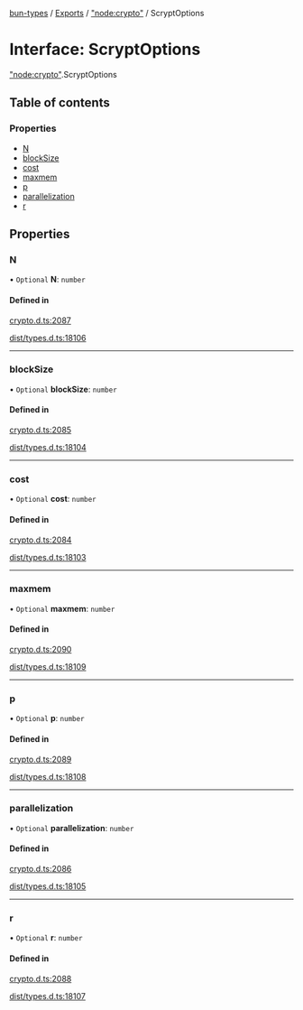 [bun-types](../README.md) / [Exports](../modules.md) / ["node:crypto"](../modules/node_crypto_.md) / ScryptOptions

# Interface: ScryptOptions

["node:crypto"](../modules/node_crypto_.md).ScryptOptions

## Table of contents

### Properties

- [N](node_crypto_.ScryptOptions.md#n)
- [blockSize](node_crypto_.ScryptOptions.md#blocksize)
- [cost](node_crypto_.ScryptOptions.md#cost)
- [maxmem](node_crypto_.ScryptOptions.md#maxmem)
- [p](node_crypto_.ScryptOptions.md#p)
- [parallelization](node_crypto_.ScryptOptions.md#parallelization)
- [r](node_crypto_.ScryptOptions.md#r)

## Properties

### N

• `Optional` **N**: `number`

#### Defined in

[crypto.d.ts:2087](https://github.com/valgaze/bun-types/blob/5e53f27/crypto.d.ts#L2087)

[dist/types.d.ts:18106](https://github.com/valgaze/bun-types/blob/5e53f27/dist/types.d.ts#L18106)

___

### blockSize

• `Optional` **blockSize**: `number`

#### Defined in

[crypto.d.ts:2085](https://github.com/valgaze/bun-types/blob/5e53f27/crypto.d.ts#L2085)

[dist/types.d.ts:18104](https://github.com/valgaze/bun-types/blob/5e53f27/dist/types.d.ts#L18104)

___

### cost

• `Optional` **cost**: `number`

#### Defined in

[crypto.d.ts:2084](https://github.com/valgaze/bun-types/blob/5e53f27/crypto.d.ts#L2084)

[dist/types.d.ts:18103](https://github.com/valgaze/bun-types/blob/5e53f27/dist/types.d.ts#L18103)

___

### maxmem

• `Optional` **maxmem**: `number`

#### Defined in

[crypto.d.ts:2090](https://github.com/valgaze/bun-types/blob/5e53f27/crypto.d.ts#L2090)

[dist/types.d.ts:18109](https://github.com/valgaze/bun-types/blob/5e53f27/dist/types.d.ts#L18109)

___

### p

• `Optional` **p**: `number`

#### Defined in

[crypto.d.ts:2089](https://github.com/valgaze/bun-types/blob/5e53f27/crypto.d.ts#L2089)

[dist/types.d.ts:18108](https://github.com/valgaze/bun-types/blob/5e53f27/dist/types.d.ts#L18108)

___

### parallelization

• `Optional` **parallelization**: `number`

#### Defined in

[crypto.d.ts:2086](https://github.com/valgaze/bun-types/blob/5e53f27/crypto.d.ts#L2086)

[dist/types.d.ts:18105](https://github.com/valgaze/bun-types/blob/5e53f27/dist/types.d.ts#L18105)

___

### r

• `Optional` **r**: `number`

#### Defined in

[crypto.d.ts:2088](https://github.com/valgaze/bun-types/blob/5e53f27/crypto.d.ts#L2088)

[dist/types.d.ts:18107](https://github.com/valgaze/bun-types/blob/5e53f27/dist/types.d.ts#L18107)
